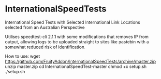 # InternationalSpeedTests
International Speed Tests with Selected International Link Locations selected from an Australian Perspective

Utilises speedtest-cli 2.1.1 with some modifications that removes IP from output, allowing logs to be uploaded straight to sites like pastebin with a somewhat reduced risk of identification.

How to use:
wget https://github.com/FruityAddon/InternationalSpeedTests/archive/master.zip
unzip master.zip
cd InternationalSpeedTest-master
chmod +x setup.sh
./setup.sh
